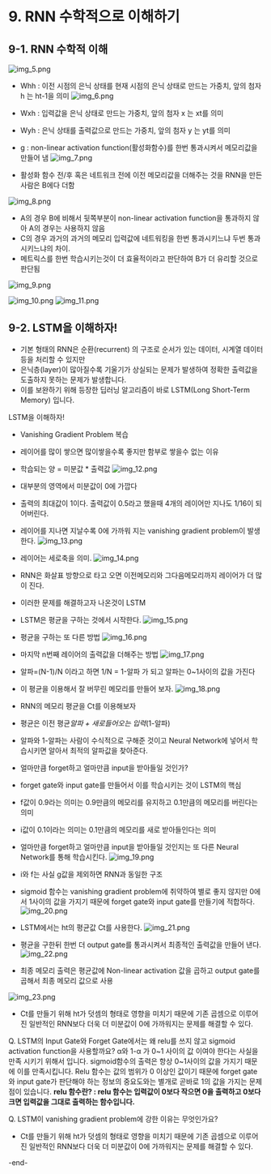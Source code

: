 # 9. RNN 수학적으로 이해하기

## 9-1. RNN 수학적 이해

![img_5.png](img_5.png)

- Whh : 이전 시점의 은닉 상태를 현재 시점의 은닉 상태로 만드는 가중치, 앞의 첨자 h 는 ht-1을 의미
![img_6.png](img_6.png)

- Wxh : 입력값을 은닉 상태로 만드는 가중치, 앞의 첨자 x 는 xt를 의미
- Wyh : 은닉 상태를 출력값으로 만드는 가중치, 앞의 첨자 y 는 yt를 의미
- g : non-linear activation function(활성화함수)를 한번 통과시켜서 메모리값을 만들어 냄
![img_7.png](img_7.png)
- 활성화 함수 전/후 혹은 네트워크 전에 이전 메모리값을 더해주는 것을 RNN을 만든 사람은 B에다 더함

![img_8.png](img_8.png)
- A의 경우 B에 비해서 뒷쪽부분이 non-linear activation function을 통과하지 않아 A의 경우는 사용하지 않음
- C의 경우 과거의 과거의 메모리 입력값에 네트워킹을 한번 통과시키느냐 두번 통과시키느냐의 차이. 
- 메트릭스를 한번 학습시키는것이 더 효율적이라고 판단하여 B가 더 유리할 것으로 판단됨

![img_9.png](img_9.png)

![img_10.png](img_10.png)
![img_11.png](img_11.png)

## 9-2. LSTM을 이해하자!
- 기본 형태의 RNN은 순환(recurrent) 의 구조로 순서가 있는 데이터, 시계열 데이터 등을 처리할 수 있지만
- 은닉층(layer)이 많아질수록 기울기가 상실되는 문제가 발생하여 정확한 출력값을 도출하지 못하는 문제가 발생합니다.
- 이를 보완하기 위해 등장한 딥러닝 알고리즘이 바로 LSTM(Long Short-Term Memory) 입니다.

LSTM을 이해하자!
- Vanishing Gradient Problem 복습
- 레이어를 많이 쌓으면 많이쌓을수록 좋지만 함부로 쌓을수 없는 이유
- 학습되는 양 = 미분값 * 출력값
![img_12.png](img_12.png)
- 대부분의 영역에서 미분값이 0에 가깝다
- 출력의 최대값이 1이다. 출력값이 0.5라고 했을때 4개의 레이어만 지나도 1/16이 되어버린다.
- 레이어를 지나면 지날수록 0에 가까워 지는 vanishing gradient problem이 발생한다.
![img_13.png](img_13.png)
- 레이어는 세로축을 의미. 
![img_14.png](img_14.png)
- RNN은 화살표 방향으로 타고 오면 이전메모리와 그다음메모리까지 레이어가 더 많이 진다.
- 이러한 문제를 해결하고자 나온것이 LSTM
- LSTM은 평균을 구하는 것에서 시작한다.
![img_15.png](img_15.png)
- 평균을 구하는 또 다른 방법
![img_16.png](img_16.png)
- 마지막 n번째 레이어의 출력값을 더해주는 방법
![img_17.png](img_17.png)
- 알파=(N-1)/N 이라고 하면 1/N = 1-알파 가 되고 알파는 0~1사이의 값을 가진다
- 이 평균을 이용해서 잘 버무린 메모리를 만들어 보자.
![img_18.png](img_18.png)
- RNN의 메모리 평균을 Ct를 이용해보자
- 평균은 이전 평균*알파 + 새로들어오는 입력*(1-알파)
- 알파와 1-알파는 사람이 수식적으로 구해준 것이고 Neural Network에 넣어서 학습시키면 알아서 최적의 알파값을 찾아준다.

- 얼마만큼 forget하고 얼마만큼 input을 받아들일 것인가?
- forget gate와 input gate를 만들어서 이를 학습시키는 것이 LSTM의 핵심
- f값이 0.9라는 의미는 0.9만큼의 메모리를 유지하고 0.1만큼의 메모리를 버린다는 의미
- i값이 0.1이라는 의미는 0.1만큼의 메모리를 새로 받아들인다는 의미
- 얼마만큼 forget하고 얼마만큼 input을 받아들일 것인지는 또 다른 Neural Network를 통해 학습시킨다.
![img_19.png](img_19.png)
- i와 f는 사실 g값을 제외하면 RNN과 동일한 구조
- sigmoid 함수는 vanishing gradient problem에 취약하여 별로 좋지 않지만 0에서 1사이의 값을 가지기 때문에 forget gate와 input gate를 만들기에 적합하다.
![img_20.png](img_20.png)
- LSTM에서는 ht의 평균값 Ct를 사용한다.
![img_21.png](img_21.png)
- 평균을 구한뒤 한번 더 output gate를 통과시켜서 최종적인 출력값을 만들어 낸다.
![img_22.png](img_22.png)
- 최종 메모리 출력은 평균값에 Non-linear activation 값을 곱하고 output gate를 곱해서 최종 메모리 값으로 사용

![img_23.png](img_23.png)
- Ct를 만들기 위해 ht가 덧셈의 형태로 영향을 미치기 때문에 기존 곱셈으로 이루어진 일반적인 RNN보다 더욱 더 미분값이 0에 가까워지는 문제를 해결할 수 있다.

Q. LSTM의 Input Gate와 Forget Gate에서는 왜 relu를 쓰지 않고 sigmoid activation function을 사용할까요?
α와 1-α 가 0~1 사이의 값 이여야 한다는 사실을 만족 시키기 위해서 입니다. sigmoid함수의 출력은 항상 0~1사이의 값을 가지기 때문에 이를 만족시킵니다.
Relu 함수는 값의 범위가 0 이상인 값이기 때문에 forget gate와 input gate가 판단해야 하는 정보의 중요도와는 별개로 곧바로 1의 값을 가지는 문제점이 있습니다. 
**relu 함수란? : relu 함수는 입력값이 0보다 작으면 0을 출력하고 0보다 크면 입력값을 그대로 출력하는 함수입니다.**

Q. LSTM이 vanishing gradient problem에 강한 이유는 무엇인가요?
- Ct를 만들기 위해 ht가 덧셈의 형태로 영향을 미치기 때문에 기존 곱셈으로 이루어진 일반적인 RNN보다 더욱 더 미분값이 0에 가까워지는 문제를 해결할 수 있다.

-end-
